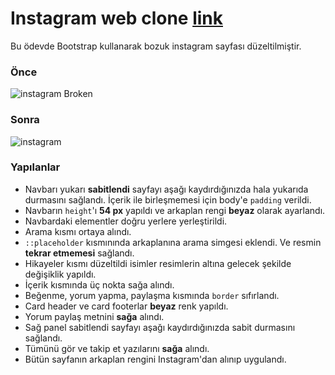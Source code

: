 # Instagram web clone [link](https://omer-genc.github.io/instagram-web-clone/)

Bu ödevde Bootstrap kullanarak bozuk instagram sayfası düzeltilmiştir.

### Önce
![instagram Broken](img/instagrambroken.gif)

### Sonra
![instagram](img/instagram.gif)

### Yapılanlar
- Navbarı yukarı **sabitlendi** sayfayı aşağı kaydırdığınızda hala yukarıda durmasını sağlandı. İçerik ile birleşmemesi için body'e `padding` verildi.
- Navbarın `height`'ı **54 px** yapıldı ve arkaplan rengi **beyaz** olarak ayarlandı.
- Navbardaki elementler doğru yerlere yerleştirildi.
- Arama kısmı ortaya alındı.
- `::placeholder` kısmınında arkaplanına arama simgesi eklendi. Ve resmin **tekrar etmemesi** sağlandı.
- Hikayeler kısmı düzeltildi isimler resimlerin altına gelecek şekilde değişiklik yapıldı.
- İçerik kısmında üç nokta sağa alındı.
- Beğenme, yorum yapma, paylaşma kısmında `border` sıfırlandı.
- Card header ve card footerlar **beyaz** renk yapıldı.
- Yorum paylaş metnini **sağa** alındı.
- Sağ panel sabitlendi sayfayı aşağı kaydırdığınızda sabit durmasını sağlandı.
- Tümünü gör ve takip et yazılarını **sağa** alındı.
- Bütün sayfanın arkaplan rengini Instagram'dan alınıp uygulandı.
